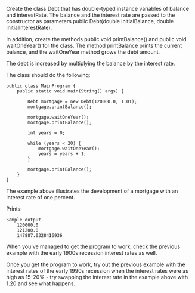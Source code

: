 Create the class Debt that has double-typed instance variables of balance and interestRate. The balance and the interest rate are passed to the constructor as parameters public Debt(double initialBalance, double initialInterestRate).

In addition, create the methods public void printBalance() and public void waitOneYear() for the class. The method printBalance prints the current balance, and the waitOneYear method grows the debt amount.

The debt is increased by multiplying the balance by the interest rate.

The class should do the following:

    public class MainProgram {
        public static void main(String[] args) {

            Debt mortgage = new Debt(120000.0, 1.01);
            mortgage.printBalance();

            mortgage.waitOneYear();
            mortgage.printBalance();

            int years = 0;

            while (years < 20) {
                mortgage.waitOneYear();
                years = years + 1;
            }

            mortgage.printBalance();
        }
    }

The example above illustrates the development of a mortgage with an interest rate of one percent.

Prints:

    Sample output
        120000.0
        121200.0
        147887.0328416936

When you've managed to get the program to work, check the previous example with the early 1900s recession interest rates as well.

Once you get the program to work, try out the previous example with the interest rates of the early 1990s recession when the interest rates were as high as 15-20% - try swapping the interest rate in the example above with 1.20 and see what happens.